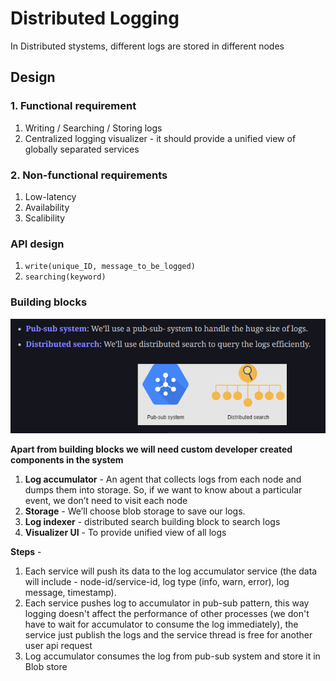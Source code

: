 # Distributed Logging

In Distributed stystems, different logs are stored in different nodes

## Design

### 1. Functional requirement

1. Writing / Searching / Storing logs
2. Centralized logging visualizer - it should provide a unified view of globally separated services

### 2. Non-functional requirements

1. Low-latency
2. Availability 
3. Scalibility

### API design

1. ```write(unique_ID, message_to_be_logged)```
2. ```searching(keyword)```

### Building blocks

![alt text](PNG/dl1.PNG "Title")

**Apart from building blocks we will need custom developer created components in the system**  

1. **Log accumulator** - An agent that collects logs from each node and dumps them into storage. So, if we want to know about a particular event, we don’t need to visit each node
2. **Storage** - We’ll choose blob storage to save our logs.
3. **Log indexer** - distributed search building block to search logs
4. **Visualizer UI** - To provide unified view of all logs

**Steps** - 

1. Each service will push its data to the log accumulator service (the data will include - node-id/service-id, log type (info, warn, error), log message, timestamp). 
2. Each service pushes log to accumulator in pub-sub pattern, this way logging doesn't affect the performance of other processes (we don't have to wait for accumulator to consume the log immediately), the service just publish the logs and the service thread is free for another user api request
3. Log accumulator consumes the log from pub-sub system and store it in Blob store